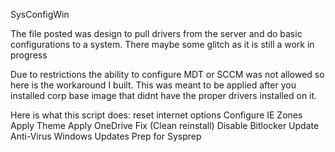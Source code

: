 SysConfigWin

The file posted was design to pull drivers from the server and do basic configurations to a system. There maybe some glitch as it is still a work in progress

Due to restrictions the ability to configure MDT or SCCM was not allowed so here is the workaround I built. This was meant to be applied after you installed corp base image that didnt have the proper drivers installed on it.

Here is what this script does:
  reset internet options
  Configure IE Zones
  Apply Theme
  Apply OneDrive Fix (Clean reinstall)
  Disable Bitlocker
  Update Anti-Virus
  Windows Updates
  Prep for Sysprep
  
